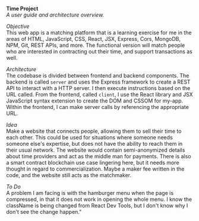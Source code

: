 ****Time Project****<br>
*A user guide and architecture overview.*


*Objective*<br>
This web app is a matching platform that is a learning exercise for me in the areas of HTML, JavaScript, CSS, React, JSX, Express, Cors, MongoDB, NPM, Git, REST APIs, and more. The functional version will match people who are interested in contracting out their time, and support transactions as well.

*Architecture*<br>
The codebase is divided between frontend and backend components. The backend is called `server` and uses the Express framework to create a REST API to interact with a HTTP server. I then execute instructions based on the URL called. From the frontend, called `client`, I use the React library and JSX JavaScript syntax extension to create the DOM and CSSOM for my-app. Within the frontend, I can make server calls by referencing the appropriate URL.

*Idea*<br>
Make a website that connects people, allowing them to sell their time to each other. This could be used for situations where someone needs someone else's expertise, but does not have the ability to reach them in their usual network. The website would contain semi-anonymized details about time providers and act as the middle man for payments. There is also a smart contract blockchain use case lingering here, but it needs more thought in regard to commercialization. Maybe a maker fee written in the code, and the website still acts as the matchmaker.

*To Do*<br>
A problem I am facing is with the hamburger menu when the page is compressed, in that it does not work in opening the whole menu. I know the className is being changed from React Dev Tools, but I don't know why I don't see the change happen."

